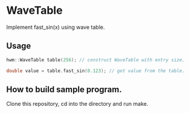 # WaveTable
Implement fast_sin(x) using wave table.

## Usage
```cpp
hwm::WaveTable table(256); // construct WaveTable with entry size.

double value = table.fast_sin(0.123); // get value from the table.
```

## How to build sample program.
Clone this repository, cd into the directory and run make.
